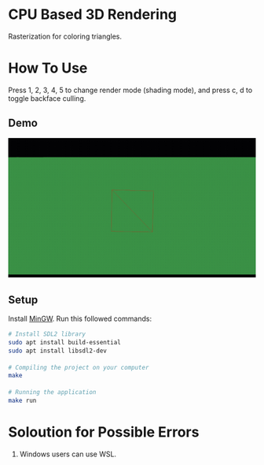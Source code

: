 # CPU Based 3D Rendering
Rasterization for coloring triangles.

# How To Use
Press 1, 2, 3, 4, 5 to change render mode (shading mode), and press c, d to toggle backface culling.

## Demo
<img src="./demo.gif" />

## Setup
Install [MinGW](https://www.mingw-w64.org/downloads/).
Run this followed commands:

``` bash
# Install SDL2 library
sudo apt install build-essential
sudo apt install libsdl2-dev

# Compiling the project on your computer
make

# Running the application
make run
```

# Soloution for Possible Errors
1. Windows users can use WSL.